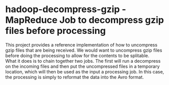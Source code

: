 # hadoop-decompress-gzip - MapReduce Job to decompress gzip files before processing

This project provides a reference implementation of how to uncompress gzip files that are being received.
We would want to uncompress gzip files before doing the processing to allow for the contents to be splitable.  
What it does is to chain together two jobs.  The first will run a decompress on the incoming files and then
put the uncompressed files in a temporary location, which will then be used as the input a processing job.
In this case, the processing is simply to reformat the data into the Avro format.  

